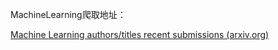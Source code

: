 MachineLearning爬取地址：

[Machine Learning authors/titles recent submissions (arxiv.org)](https://arxiv.org/list/cs.LG/recent)
